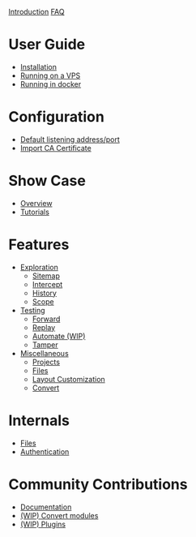 [Introduction](./introduction.md)
[FAQ](./faq.md)

# User Guide

- [Installation](./user_guide/installation.md)
- [Running on a VPS](./user_guide/vps.md)
- [Running in docker](./user_guide/docker.md)

# Configuration

- [Default listening address/port](./configuration/default_listening_address.md)
- [Import CA Certificate](./configuration/import_ca_certificate.md)

# Show Case

- [Overview](./show_case/overview.md)
- [Tutorials](./show_case/tutorials.md)

# Features

- [Exploration]()
  - [Sitemap](./features/exploration/sitemap.md)
  - [Intercept](./features/exploration/intercept.md)
  - [History](./features/exploration/history.md)
  - [Scope](./features/exploration/scope.md)
- [Testing]()
  - [Forward](./features/testing/forward.md)
  - [Replay](./features/testing/replay.md)
  - [Automate (WIP)](./features/testing/automate.md)
  - [Tamper](./features/testing/tamper.md)
- [Miscellaneous]()
  - [Projects](./features/misc/projects.md)
  - [Files](./features/misc/files.md)
  - [Layout Customization](./features/misc/layout.md)
  - [Convert](./features/misc/convert.md)

# Internals

- [Files](./internals/files.md)
- [Authentication](./internals/authentication.md)

# Community Contributions

- [Documentation](./contributions/documentation.md)
- [(WIP) Convert modules](./contributions/convert_modules.md)
- [(WIP) Plugins](./contributions/plugins.md)
